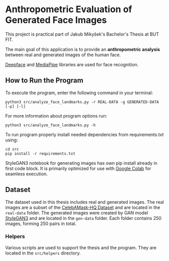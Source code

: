 # Anthropometric Evaluation of Generated Face Images
This project is practical part of Jakub Mikyšek's Bachelor's Thesis at BUT FIT.

The main goal of this application is to provide an __anthropometric analysis__ between real and generated images of the human face.

[Deepface](https://github.com/serengil/deepface) and [MediaPipe](https://github.com/google/mediapipe) libraries are used for face recognition.

## How to Run the Program

To execute the program, enter the following command in your terminal:

```
python3 src/analyze_face_landmarks.py -r REAL-DATA -g GENERATED-DATA [-p] [-l]
```

For more information about program options run:

```
python3 src/analyze_face_landmarks.py -h
```

To run program properly install needed dependencies from requirements.txt using:

```
cd src
pip install -r requirements.txt
```

StyleGAN3 notebook for generating images has own pip install already in first code block. It is primarily optimized for use with [Google Colab](https://colab.research.google.com/drive/1wdxcXZlfuppqG6gbN94YjNPHmGbDGHQ0?usp=sharing) for seamless execution.

## Dataset

The dataset used in this thesis includes real and generated images. The real images are a subset of the [CelebAMask-HQ Dataset](https://mmlab.ie.cuhk.edu.hk/projects/CelebA/CelebAMask_HQ.html) and are located in the `real-data` folder. The generated images were created by GAN model [StyleGAN3](https://github.com/NVlabs/stylegan3) and are located in the `gen-data` folder. Each folder contains 250 images, forming 250 pairs in total.


### Helpers

Various scripts are used to support the thesis and the program. They are located in the `src/helpers` directory.
